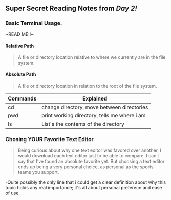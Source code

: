 ## **Super Secret** Reading Notes from *Day 2!*
### Basic Terminal Usage.
~READ ME!!~

#### **Relative Path**

>A file or directory location relative to where we currently are in the file system.

#### **Absolute Path**

>A file or directory location in relation to the root of the file system.

Commands | Explained
---------|----------
cd | change directory, move between directories
pwd | print working directory, tells me where i am
ls | List's the contents of the directory

### **Chosing YOUR Favorite Text Editor**
>Being curious about why one text editor was favored over another, I would download each text editor just to be able to compare. I can’t say that I’ve found an absolute favorite yet. But choosing a text editor ends up being a very personal choice, as personal as the sports teams you support.

-Quite possibly the only line that i could get a clear definition about why this topic holds any real importance; it's all about personal preferece and ease of use.
